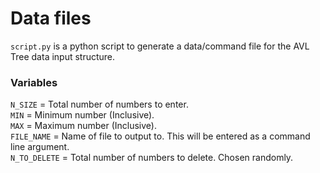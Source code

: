 # Data files

`script.py` is a python script to generate a data/command file for the AVL Tree data input structure.

### Variables
`N_SIZE` = Total number of numbers to enter.  
`MIN` = Minimum number (Inclusive).  
`MAX` = Maximum number (Inclusive).  
`FILE_NAME` = Name of file to output to. This will be entered as a command line argument.  
`N_TO_DELETE` = Total number of numbers to delete. Chosen randomly.  

